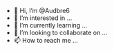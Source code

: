 - 👋 Hi, I’m @Audbre6
- 👀 I’m interested in ...
- 🌱 I’m currently learning ...
- 💞️ I’m looking to collaborate on ...
- 📫 How to reach me ...

<!---
Audbre6/Audbre6 is a ✨ special ✨ repository because its `README.md` (this file) appears on your GitHub profile.
You can click the Preview link to take a look at your changes.
---code_verifier=8_hVcCpIyK3eDdMMG LZRTDr7IeWc 2 FouY3x3jwmew0vcyijv
grant_type=authorization_code &client_id=pKqYqAx7-13MJKqVFFAtw
